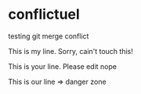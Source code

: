 # conflictuel

testing git merge conflict

This is my line. Sorry, cain't touch this!

This is your line. Please edit nope

This is our line => danger zone
